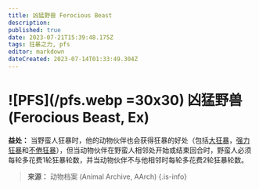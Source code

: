 ```yaml
---
title: 凶猛野兽 Ferocious Beast
description: 
published: true
date: 2023-07-21T15:39:48.175Z
tags: 狂暴之力, pfs
editor: markdown
dateCreated: 2023-07-14T01:33:49.304Z
---
```


# ![PFS](/pfs.webp =30x30) 凶猛野兽 (Ferocious Beast, Ex)

**益处：** 当野蛮人狂暴时，他的动物伙伴也会获得狂暴的好处（包括[大狂暴](/野蛮人#大狂暴-greater-rage-ex)，[强力狂暴](/野蛮人#强力狂暴-mighty-rage-ex)和[不倦狂暴](/野蛮人#不倦狂暴-tireless-rage-ex)），但当动物伙伴在野蛮人相邻处开始或结束回合时，野蛮人必须每轮多花费1轮狂暴轮数，并当动物伙伴不与他相邻时每轮多花费2轮狂暴轮数。

> **来源：** 动物档案 (Animal Archive, AArch)
{.is-info}